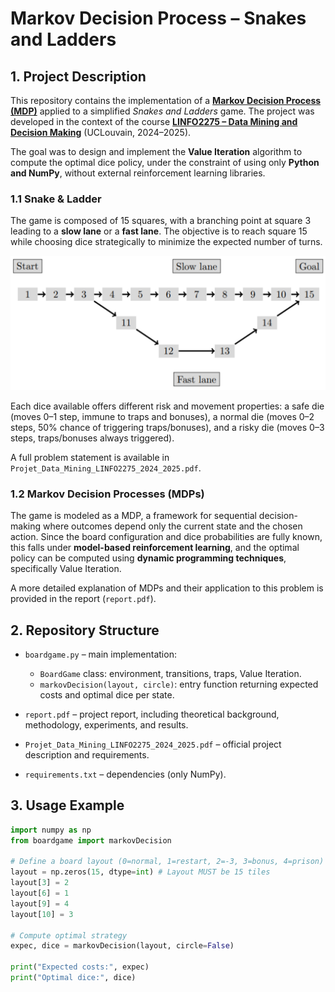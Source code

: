 # Markov Decision Process – Snakes and Ladders

## 1. Project Description

This repository contains the implementation of a [**Markov Decision Process (MDP)**](https://en.wikipedia.org/wiki/Markov_decision_process) applied to a simplified *Snakes and Ladders* game.
The project was developed in the context of the course [**LINFO2275 – Data Mining and Decision Making**](https://sites.uclouvain.be/archives-portail/cdc2022/en-cours-2022-linfo2275) (UCLouvain, 2024–2025).

The goal was to design and implement the **Value Iteration** algorithm to compute the optimal dice policy, under the constraint of using only **Python and NumPy**, without external reinforcement learning libraries.

### 1.1 Snake & Ladder
The game is composed of 15 squares, with a branching point at square 3 leading to a **slow lane** or a **fast lane**.  The objective is to reach square 15 while choosing dice strategically to minimize the expected number of turns.

![Board layout](assets\snakes_and_ladder.png)

Each dice available offers different risk and movement properties: a safe die (moves 0–1 step, immune to traps and bonuses), a normal die (moves 0–2 steps, 50% chance of triggering traps/bonuses), and a risky die (moves 0–3 steps, traps/bonuses always triggered).

A full problem statement is available in `Projet_Data_Mining_LINFO2275_2024_2025.pdf`.

### 1.2 Markov Decision Processes (MDPs)

The game is modeled as a MDP, a framework for sequential decision-making where outcomes depend only the current state and the chosen action. Since the board configuration and dice probabilities are fully known, this falls under **model-based reinforcement learning**, and the optimal policy can be computed using **dynamic programming techniques**, specifically Value Iteration.

A more detailed explanation of MDPs and their application to this problem is provided in the report (`report.pdf`).

## 2. Repository Structure

* `boardgame.py` – main implementation:

  * `BoardGame` class: environment, transitions, traps, Value Iteration.
  * `markovDecision(layout, circle)`: entry function returning expected costs and optimal dice per state.
* `report.pdf` – project report, including theoretical background, methodology, experiments, and results.
* `Projet_Data_Mining_LINFO2275_2024_2025.pdf` – official project description and requirements.
* `requirements.txt` – dependencies (only NumPy).

## 3. Usage Example

```python
import numpy as np
from boardgame import markovDecision

# Define a board layout (0=normal, 1=restart, 2=-3, 3=bonus, 4=prison)
layout = np.zeros(15, dtype=int) # Layout MUST be 15 tiles
layout[3] = 2
layout[6] = 1
layout[9] = 4
layout[10] = 3  

# Compute optimal strategy
expec, dice = markovDecision(layout, circle=False)

print("Expected costs:", expec)
print("Optimal dice:", dice)
```
